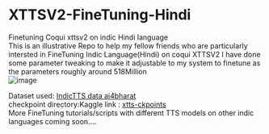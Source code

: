 # XTTSV2-FineTuning-Hindi
Finetuning Coqui xttsv2 on indic Hindi language<br>
This is an illustrative Repo to help my fellow friends who are particularly intersted in FineTuning Indic Language(Hindi) on coqui XTTSV2
I have done some parameter tweaking to make it adjustable to my system to finetune as the parameters roughly around 518Million<br>
![image](https://github.com/user-attachments/assets/705921df-c06c-48f1-9bf4-f55eae4d1bad)

Dataset used: [IndicTTS data ai4bharat](https://www.iitm.ac.in/donlab/indictts/database)<br>
checkpoint directory:Kaggle link :
[xtts-ckpoints](https://www.kaggle.com/models/sachinmohanty/xtts-ckpoints/pyTorch/v2/1)<br>
More FineTuning tutorials/scripts with different TTS models on other indic languages coming soon....
